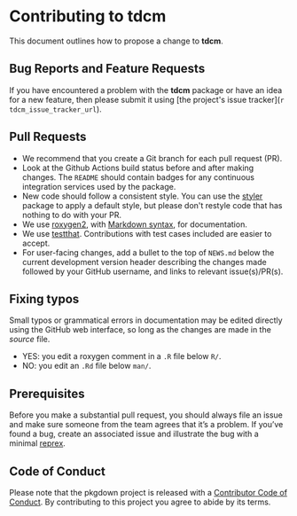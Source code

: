 # Contributing to tdcm

This document outlines how to propose a change to **tdcm**.

## Bug Reports and Feature Requests

If you have encountered a problem with the **tdcm** package or have an idea for 
a new feature, then please submit it using 
[the project's issue tracker](`r tdcm_issue_tracker_url`).

## Pull Requests

* We recommend that you create a Git branch for each pull request (PR).
* Look at the Github Actions build status before and after making changes. The 
  `README` should contain badges for any continuous integration services used by
  the package.
* New code should follow a consistent style. 
  You can use the [styler](https://CRAN.R-project.org/package=styler) package to
  apply a default style, but please don't restyle code that has nothing to do
  with your PR.  
* We use [roxygen2](https://cran.r-project.org/package=roxygen2), with
  [Markdown syntax](https://roxygen2.r-lib.org/articles/rd-formatting.html), 
  for documentation.  
* We use [testthat](https://cran.r-project.org/package=testthat). Contributions
  with test cases included are easier to accept.  
* For user-facing changes, add a bullet to the top of `NEWS.md` below the
  current development version header describing the changes made followed by 
  your GitHub username, and links to relevant issue(s)/PR(s).

## Fixing typos

Small typos or grammatical errors in documentation may be edited directly using
the GitHub web interface, so long as the changes are made in the _source_ file.

*  YES: you edit a roxygen comment in a `.R` file below `R/`.
*  NO: you edit an `.Rd` file below `man/`.

## Prerequisites

Before you make a substantial pull request, you should always file an issue and
make sure someone from the team agrees that it’s a problem. If you’ve found a
bug, create an associated issue and illustrate the bug with a minimal 
[reprex](https://www.tidyverse.org/help/#reprex).

## Code of Conduct

Please note that the pkgdown project is released with a
[Contributor Code of Conduct](CODE_OF_CONDUCT.md). By contributing to this
project you agree to abide by its terms.
